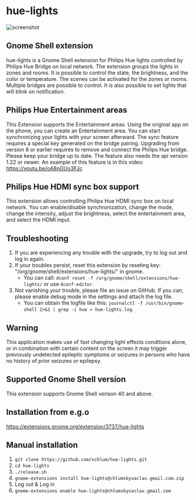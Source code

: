 # hue-lights
![screenshot](https://github.com/vchlum/hue-lights/blob/main/screenshot.png)

## Gnome Shell extension
hue-lights is a Gnome Shell extension for Philips Hue lights controlled by Philips Hue Bridge on local network. The extension groups the lights in zones and rooms. It is possible to control the state, the brightness, and the color or temperature. The scenes can be activated for the zones or rooms. Multiple bridges are possible to control. It is also possible to set lights that will blink on notification.

## Philips Hue Entertainment areas
This Extension supports the Entertainment areas. Using the original app on the phone, you can create an Entertainment area. You can start synchronizing your lights with your screen afterward. The sync feature requires a special key generated on the bridge pairing. Upgrading from version 8 or earlier requires to remove and connect the Philips Hue bridge. Please keep your bridge up to date. The feature also needs the api version 1.22 or newer. An example of this feature is in this video: https://youtu.be/oA8nGUo3FJc

## Philips Hue HDMI sync box support
This extension allows controlling Philips Hue HDMI sync box on local network. You can enable/disable synchronization, change the mode, change the intensity, adjust the brightness, select the entertainment area, and select the HDMI input.

## Troubleshooting
 1. If you are experiencing any trouble with the upgrade, try to log out and log in again.
 1. If your troubles persist, reset this extension by reseting key: "/org/gnome/shell/extensions/hue-lights/" in gnome.
    * You can call: `dconf reset -f /org/gnome/shell/extensions/hue-lights/` or use `dconf-editor`.
 1. Not vanishing your trouble, please file an issue on GitHub. If you can, please enable debug mode in the settings and attach the log file.
    * You can obtain the logfile like this: `journalctl -f /usr/bin/gnome-shell 2>&1 | grep -i hue > hue-lights.log`.

## Warning
This application makes use of fast changing light effects conditions alone, or in combination with certain content on the screen it may trigger previously undetected epileptic symptoms or seizures in persons who have no history of prior seizures or epilepsy.

## Supported Gnome Shell version
This extension supports Gnome Shell verison 40 and above.

## Installation from e.g.o
https://extensions.gnome.org/extension/3737/hue-lights

## Manual installation

 1. `git clone https://github.com/vchlum/hue-lights.git`
 1. `cd hue-lights`
 1. `./release.sh`
 1. `gnome-extensions install hue-lights@chlumskyvaclav.gmail.com.zip`
 1. Log out & Log in
 1. `gnome-extensions enable hue-lights@chlumskyvaclav.gmail.com`
